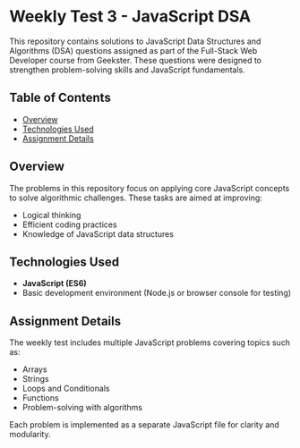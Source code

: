 # Weekly Test 3 - JavaScript DSA

This repository contains solutions to JavaScript Data Structures and Algorithms (DSA) questions assigned as part of the Full-Stack Web Developer course from Geekster. These questions were designed to strengthen problem-solving skills and JavaScript fundamentals.

## Table of Contents
- [Overview](#overview)
- [Technologies Used](#technologies-used)
- [Assignment Details](#assignment-details)

## Overview
The problems in this repository focus on applying core JavaScript concepts to solve algorithmic challenges. These tasks are aimed at improving:
- Logical thinking
- Efficient coding practices
- Knowledge of JavaScript data structures

## Technologies Used
- **JavaScript (ES6)**
- Basic development environment (Node.js or browser console for testing)

## Assignment Details
The weekly test includes multiple JavaScript problems covering topics such as:
- Arrays
- Strings
- Loops and Conditionals
- Functions
- Problem-solving with algorithms

Each problem is implemented as a separate JavaScript file for clarity and modularity.
